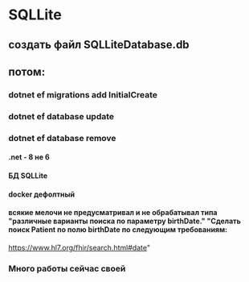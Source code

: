# SQLLite 
## создать файл SQLLiteDatabase.db
## потом:
### dotnet ef migrations add InitialCreate
### dotnet ef database update
### dotnet ef database remove


#### .net - 8 не 6
####  БД SQLLite
#### docker дефолтный

#### всякие мелочи не предусматривал и не обрабатывал типа "различные варианты поиска по параметру birthDate." "Сделать поиск Patient по полю birthDate по следующим требованиям:
https://www.hl7.org/fhir/search.html#date"
### Много работы сейчас своей
